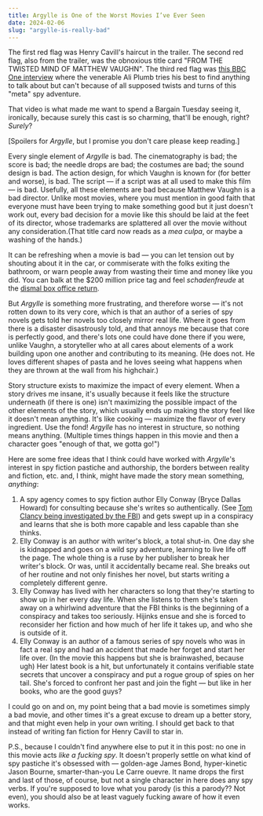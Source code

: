```yaml
---
title: Argylle is One of the Worst Movies I’ve Ever Seen
date: 2024-02-06
slug: "argylle-is-really-bad"
---
```


The first red flag was Henry Cavill's haircut in the trailer. The second red flag, also from the trailer, was the obnoxious title card "FROM THE TWISTED MIND OF MATTHEW VAUGHN". The third red flag was [this BBC One interview](https://youtu.be/KOi56bSn3ew?si=Zahkp6YxQQqRWKe—) where the venerable Ali Plumb tries his best to find anything to talk about but can't because of all supposed twists and turns of this "meta" spy adventure.

That video is what made me want to spend a Bargain Tuesday seeing it, ironically, because surely this cast is so charming, that'll be enough, right? *Surely*?

[Spoilers for *Argylle*, but I promise you don't care please keep reading.]

Every single element of *Argylle* is bad. The cinematography is bad; the score is bad; the needle drops are bad; the costumes are bad; the sound design is bad. The action design, for which Vaughn is known for (for better and worse), is bad. The script — if a script was at all used to make this film — is bad. Usefully, all these elements are bad because Matthew Vaughn is a bad director. Unlike most movies, where you must mention in good faith that everyone must have been trying to make something good but it just doesn't work out, every bad decision for a movie like this should be laid at the feet of its director, whose trademarks are splattered all over the movie without any consideration.(That title card now reads as a *mea culpa*, or maybe a washing of the hands.)

It can be refreshing when a movie is bad — you can let tension out by shouting about it in the car, or commiserate with the folks exiting the bathroom, or warn people away from wasting their time and money like you did. You can balk at the $200 million price tag and feel *schadenfreude* at the [dismal box office return](https://variety.com/2024/film/news/box-office-argylle-bombs-18-million-debut-1235896784/). 

But *Argylle* is something more frustrating, and therefore worse — it's not rotten down to its very core, which is that an author of a series of spy novels gets told her novels too closely mirror real life. Where it goes from there is a disaster disastrously told, and that annoys me because that core is perfectly good, and there's lots one could have done there if you were, unlike Vaughn, a storyteller who at all cares about elements of a work building upon one another and contributing to its meaning. (He does not. He loves different shapes of pasta and he loves seeing what happens when they are thrown at the wall from his highchair.)

Story structure exists to maximize the impact of every element. When a story drives me insane, it's usually because it feels like the structure underneath (if there is one) isn't maximizing the possible impact of the other elements of the story, which usually ends up making the story feel like it doesn't mean anything. It's like cooking — maximize the flavor of every ingredient. Use the fond! *Argylle* has no interest in structure, so nothing means anything. (Multiple times things happen in this movie and then a character goes "enough of that, we gotta go!")

Here are some free ideas that I think could have worked with *Argylle*'s interest in spy fiction pastiche and authorship, the borders between reality and fiction, etc. and, I think, might have made the story mean something, *anything*:

1. A spy agency comes to spy fiction author Elly Conway (Bryce Dallas Howard) for consulting because she's writes so authentically. (See [Tom Clancy being investigated by the FBI](https://www.baltimoresun.com/2014/09/27/fbi-files-show-details-of-background-checks-on-author-tom-clancy-2/)) and gets swept up in a conspiracy and learns that she is both more capable and less capable than she thinks.
2. Elly Conway is an author with writer's block, a total shut-in. One day she is kidnapped and goes on a wild spy adventure, learning to live life off the page. The whole thing is a ruse by her publisher to break her writer's block. Or was, until it accidentally became real. She breaks out of her routine and not only finishes her novel, but starts writing a completely different genre.
3. Elly Conway has lived with her characters so long that they're starting to show up in her every day life. When she listens to them she's taken away on a whirlwind adventure that the FBI thinks is the beginning of a conspiracy and takes too seriously. Hijinks ensue and she is forced to reconsider her fiction and how much of her life it takes up, and who she is outside of it.
4. Elly Conway is an author of a famous series of spy novels who was in fact a real spy and had an accident that made her forget and start her life over. (In the movie this happens but she is brainwashed, because ugh) Her latest book is a hit, but unfortunately it contains verifiable state secrets that uncover a conspiracy and put a rogue group of spies on her tail. She's forced to confront her past and join the fight — but like in her books, who are the good guys?

I could go on and on, my point being that a bad movie is sometimes simply a bad movie, and other times it's a great excuse to dream up a better story, and that might even help in your own writing. I should get back to that instead of writing fan fiction for Henry Cavill to star in.

P.S., because I couldn't find anywhere else to put it in this post: no one in this movie acts *like a fucking spy*. It doesn't properly settle on what kind of spy pastiche it's obsessed with — golden-age James Bond, hyper-kinetic Jason Bourne, smarter-than-you Le Carre ouevre. It name drops the first and last of those, of course, but not a single character in here does any spy verbs. If you're supposed to love what you parody (is this a parody?? Not even), you should also be at least vaguely fucking aware of how it even works.